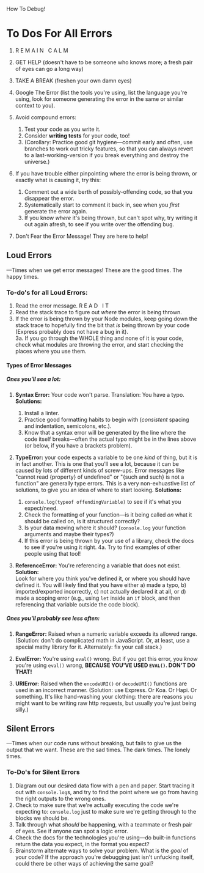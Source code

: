 How To Debug!

# To Dos For All Errors

1. R E M A I N   C A L M
2. GET HELP (doesn't have to be someone who knows more; a fresh pair of eyes can go a long way)
3. TAKE A BREAK (freshen your own damn eyes)
4. Google The Error  (list the tools you're using, list the language you're using, look for someone generating the error in the same or similar context to you). 
5. Avoid compound errors: 
	1. Test your code as you write it.
	2. Consider **writing tests** for your code, too!
	3. (Corollary: Practice good git hygiene—commit early and often, use branches to work out tricky features, so that you can always revert to a last-working-version if you break everything and destroy the universe.)
6. If you have trouble either pinpointing where the error is being thrown, or exactly what is causing it, try this:
	1. Comment out a wide berth of possibly-offending code, so that you disappear the error.
	2. Systematically start to comment it back in, see when you *first* generate the error again.
	3. If you know *where* it's being thrown, but can't spot why, try writing it out again afresh, to see if you write over the offending bug.

7. Don't Fear the Error Message! They are here to help!

## Loud Errors

—Times when we get error messages! These are the good times. The happy times. 

### To-do's for all Loud Errors:

1. Read the error message. R E A D   I T
2. Read the stack trace to figure out *where* the error is being thrown.
3. If the error is being thrown by your Node modules, keep going down the stack trace to hopefully find the bit that *is* being thrown by your code (Express probably does not have a bug in it).  
	3a. If you go through the WHOLE thing and none of it is your code, check what modules are throwing the error, and start checking the places where you use them.

#### Types of Error Messages

##### Ones you'll see a lot:

1. **Syntax Error:** Your code won't parse.  Translation: You have a typo.
**Solutions:**
    1. Install a linter.
    2. Practice good formatting habits to begin with (*consistent* spacing and indentation, semicolons, etc.).
    3. Know that a syntax error will be generated by the line where the code itself breaks—often the actual typo might be in the lines above (or below, if you have a brackets problem).

2. **TypeError:** your code expects a variable to be one *kind* of thing, but it is in fact another.  This is one that you'll see a lot, because it can be caused by lots of different kinds of screw-ups. Error messages like "cannot read {property} of undefined" or "{such and such} is not a function" are generally type errors. This is a very non-exhuastive list of solutions, to give you an idea of where to start looking.
**Solutions:**
    1. `console.log(typeof offendingVariable)` to see if it's what you expect/need.
    2. Check the formatting of your function—is it being called *on* what it should be called on, is it structured correctly?
    3. Is your data moving where it should? (`console.log` your function arguments and maybe their types?)
    4. If this error is being thrown by your use of a library, check the docs to see if you're using it right.
        4a. Try to find examples of other people using that tool!

3. **ReferenceError:** You're referencing a variable that does not exist.  
**Solution:**  
Look for where you think you've defined it, or where you should have defined it. You will likely find that you have either a) made a typo, b) imported/exported incorrectly, c) not actually declared it at all, or d) made a scoping error (e.g., using `let` inside an `if` block, and then referencing that variable outside the code block).

##### Ones you'll probably see less often:

1. **RangeError:** Raised when a numeric variable exceeds its allowed range. (Solution: don't do complicated math in JavaScript. Or, at least, use a special mathy library for it. Alternately: fix your call stack.)

2. **EvalError:** You're using `eval()` wrong. But if you get this error, you *know* you're using `eval()` wrong, **BECAUSE YOU'VE USED `EVAL()`. DON'T DO THAT!**

3. **URIError:** Raised when the `encodeURI()` or `decodeURI()` functions are used in an incorrect manner. (Solution: use Express. Or Koa. Or Hapi. Or something. It's like hand-washing your clothing: there are reasons you might want to be writing raw http requests, but usually you're just being silly.)

## Silent Errors

—Times when our code runs without breaking, but fails to give us the output that we want. These are the sad times. The dark times. The lonely times.

### To-Do's for Silent Errors

1. Diagram out our desired data flow with a pen and paper.  Start tracing it out with `console.log`s, and try to find the point where we go from having the right outputs to the wrong ones.
2. Check to make sure that we're actually executing the code we're expecting to: `console.log` just to make sure we're getting through to the blocks we should be.
3. Talk through what *should* be happening, with a teammate or fresh pair of eyes. See if anyone can spot a logic error.  
4. Check the docs for the technologies you're using—do built-in functions return the data you expect, in the format you expect?
5. Brainstorm alternate ways to solve your problem.  What is the *goal* of your code?  If the approach you're debugging just isn't unfucking itself, could there be other ways of achieving the same goal?
